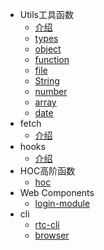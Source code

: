 - Utils工具函数
	- [介绍](md/utils.md)
	- [types](./src/types/README.md)
	- [object](./src/object/README.md)
	- [function](./src/function/README.md)
	- [file](./src/file/README.md)
	- [String](./src/string/README.md)
	- [number](./src/number/README.md)
	- [array](./src/array/README.md)
	- [date](./src/date/README.md)
- fetch
	- [介绍](md/fetch.md)
- hooks
	- [介绍](md/hooks.md)
- HOC高阶函数
    - [hoc](md/hoc.md)
- Web Components
    - [login-module](md/login-module.md)
- cli
    - [rtc-cli](md/rtc-cli.md)
    - [browser](md/browser.md)

